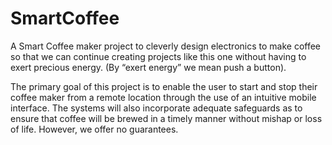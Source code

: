# SmartCoffee
A Smart Coffee maker project to cleverly design electronics to make coffee so that we can continue creating projects like this one without having to exert precious energy. (By “exert energy” we mean push a button).

The primary goal of this project is to enable the user to start and stop their coffee maker from a remote location through the use of an intuitive mobile interface. The systems will also incorporate adequate safeguards as to ensure that coffee will be brewed in a timely manner without mishap or loss of life. However, we offer no guarantees. 
